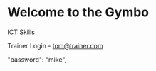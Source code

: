 Welcome to the Gymbo
=========================

ICT Skills


Trainer Login - 
tom@trainer.com

"password": "mike",